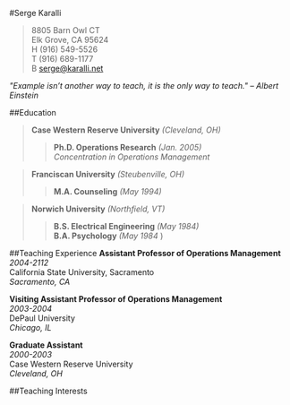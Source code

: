 #Serge Karalli
> 8805 Barn Owl CT  
> Elk Grove, CA 95624  
> H (916) 549-5526  
> T (916) 689-1177  
> B serge@karalli.net
 
_"Example isn’t another way to teach, it is the only way to teach." – Albert Einstein_

##Education
> **Case Western Reserve University** _(Cleveland, OH)_  
>> **Ph.D. Operations Research** _(Jan. 2005)_  
>> _Concentration in Operations Management_
  
> **Franciscan University** _(Steubenville, OH)_  
>> **M.A. Counseling** _(May 1994)_  
  
> **Norwich University** _(Northfield, VT)_  
>> **B.S. Electrical Engineering** _(May 1984)_  
>> **B.A. Psychology** _(May 1984_ ) 

##Teaching Experience
**Assistant Professor of Operations Management**  
_2004-2112_  
California State University, Sacramento  
_Sacramento, CA_  

**Visiting Assistant Professor of Operations Management**  
_2003-2004_   
DePaul University  
_Chicago, IL_  

**Graduate Assistant**  
_2000-2003_   
Case Western Reserve University  
_Cleveland, OH_  

##Teaching Interests


